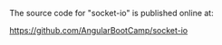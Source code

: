 The source code for "socket-io" is published online at:

https://github.com/AngularBootCamp/socket-io

